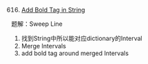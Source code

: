 
616. [Add Bold Tag in String](https://leetcode.com/problems/add-bold-tag-in-string/)

题解：Sweep Line
1. 找到String中所以能对应dictionary的Interval
2. Merge Intervals
3. add bold tag around merged Intervals